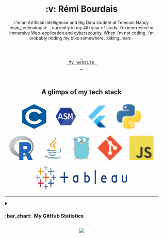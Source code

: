 <h1 align="center">:v:&nbsp;Rémi Bourdais </h1>


<p align="center">
I'm an Artificial Intelligence and Big Data student at Telecom Nancy :man_technologist: &nbsp;, currently in my 4th year of study. I'm interrested in immersive Web-application and cybersecurity. When I'm not coding, i'm probably ridding my bike somewhere. :biking_man: &nbsp;
</p>


<br>

<div align = center >

[<kbd> <br> My website <br> </kbd>][WWW]
</div>

<br>

<h2 align="center">A glimps of my tech stack</h2>

<p align="center">
	<img title="C" alt="C" src="image/C.png" width=80 height=80  style="vertical-align:down; margin:10px"/>
	<img title="ASM" alt="ASM" src="image/ASM.png" width=80 height=80 style="vertical-align:down; margin:10px"/>
	<img title="Flutter" alt="Flutter" src="image/flutter.png"  width=80 height=80 style="vertical-align:down; margin:10px"/>
	<img title="Python" alt="Python" src="image/python.png"  width=80 height=80 style="vertical-align:down; margin:10px"/>
	<img title="R" alt="R" src="image/r-lang.svg"   width=80 height=80 style="vertical-align:down; margin:10px"/>
	<img title="Java" alt="Java" src="image/Java.png"  width=80 height=80 style="vertical-align:down; margin:10px"/>
	<img title="golang" alt="Go" src="image/golang.png"  width=60 height=80 style="vertical-align:down; margin:10px"/>
	<img title="Git" alt="Git" src="image/git.png"   width=80 height=80 style="vertical-align:down; margin:10px"/>
	<img title="Javascript" alt="Javascript" src="image/javascript.png"  width=80 height=80 style="vertical-align:down; margin:10px"/>
	<br/>
	<img title="Tableau" alt="Tableau" src="image/tableau.svg" width="300" height=80 style="vertical-align:down; margin:4px"/>
</p>

---

<details>
  <summary><h3><b>:bar_chart: &nbsp;My GitHub Statistics</b></h3></summary>
  <br/>
    <p align="center">
        <img height="137px" src="https://github-readme-streak-stats.herokuapp.com/?user=rouxmi&hide_border=true&theme=dark" />
    </p>
    <p align="center">
        <img height="137px" src="https://github-readme-stats.vercel.app/api?username=rouxmi&hide_title=true&hide_border=true&show_icons=true&count_private=true&line_height=21&theme=dark" /> <img height="137px" src="https://github-readme-stats.vercel.app/api/top-langs/?username=rouxmi&hide=html&hide_title=true&hide_border=true&layout=compact&langs_count=6&theme=dark&size_weight=0.5&count_weight=0" />
    </p>
	
	
</details>


<p align="center">
<img src="https://komarev.com/ghpvc/?username=rouxmi&style=plastic&label=Views"><img>
</p>


[WWW]: https://www.remi-bourdais.fr
